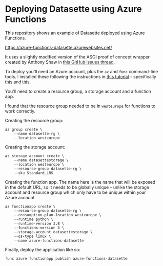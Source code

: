 # Deploying Datasette using Azure Functions

This repository shows an example of Datasette deployed using Azure Functions.

https://azure-functions-datasette.azurewebsites.net/

It uses a slightly modified version of the ASGI proof of concept wrapper created by Anthony Shaw in [this GitHub issues thread](https://github.com/Azure/azure-functions-python-library/issues/75#issuecomment-808553496).

To deploy you'll need an Azure account, plus the `az` and `func` command-line tools. I installed these following the instructions in [this tutorial](https://docs.microsoft.com/en-us/azure/azure-functions/create-first-function-cli-python?tabs=azure-cli%2Cbash%2Cbrowser) - specifically [this](https://docs.microsoft.com/en-us/azure/azure-functions/functions-run-local?tabs=macos%2Ccsharp%2Cbash#v2) and [this](https://docs.microsoft.com/en-us/cli/azure/install-azure-cli).

You'll need to create a resource group, a storage account and a function app.

I found that the resource group needed to be in `westeurope` for functions to work correctly.

Creating the resource group:

```
az group create \
    --name datasette-rg \
    --location westeurope
```
Creating the storage account:
```
az storage account create \
    --name datasettestorage \
    --location westeurope \
    --resource-group datasette-rg \
    --sku Standard_LRS
```
Creating the function app. The name here is the name that will be exposed in the default URL, so it needs to be globally unique - unlike the storage account and resource group which only have to be unique within your Azure account.
```
az functionapp create \
    --resource-group datasette-rg \
    --consumption-plan-location westeurope \
    --runtime python \
    --runtime-version 3.8 \
    --functions-version 3 \
    --storage-account datasettestorage \
    --os-type linux \
    --name azure-functions-datasette
```
Finally, deploy the application like so:
```
func azure functionapp publish azure-functions-datasette
```
